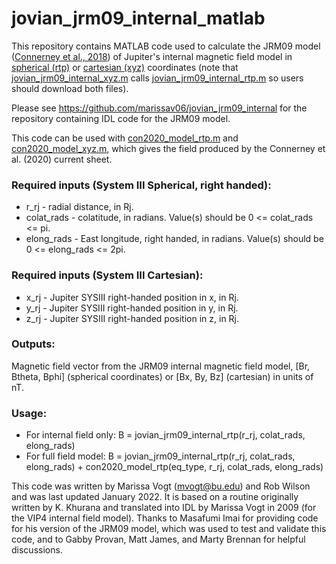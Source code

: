 # jovian_jrm09_internal_matlab

This repository contains MATLAB code used to calculate the JRM09 model (<a href="https://agupubs.onlinelibrary.wiley.com/doi/abs/10.1002/2018GL077312
">Connerney et al., 2018</a>) of Jupiter's internal magnetic field model in <a href="https://github.com/marissav06/jovian_jrm09_internal_matlab/blob/main/jovian_jrm09_internal_rtp.m">spherical (rtp)</a> or <a href="https://github.com/marissav06/jovian_jrm09_internal_matlab/blob/main/jovian_jrm09_internal_xyz.m">cartesian (xyz)</a> coordinates (note that <a href="https://github.com/marissav06/jovian_jrm09_internal_matlab/blob/main/jovian_jrm09_internal_xyz.m">jovian_jrm09_internal_xyz.m</a> calls <a href="https://github.com/marissav06/jovian_jrm09_internal_matlab/blob/main/jovian_jrm09_internal_rtp.m">jovian_jrm09_internal_rtp.m</a> so users should download both files). 

Please see <a href="https://github.com/marissav06/jovian_jrm09_internal">https://github.com/marissav06/jovian_jrm09_internal</a> for the repository containing IDL code for the JRM09 model.

This code can be used with <a href="https://github.com/marissav06/con2020_matlab/blob/main/con2020_model_rtp.m">con2020_model_rtp.m</a> and <a href="https://github.com/marissav06/con2020_matlab/blob/main/con2020_model_xyz.m">con2020_model_xyz.m</a>, which gives the field produced by the Connerney et al. (2020) current sheet. 

<h3>Required inputs (System III Spherical, right handed):</h3>
<ul>
  <li>r_rj       - radial distance, in Rj. </li>                   
  <li>colat_rads - colatitude, in radians. Value(s) should be 0 <= colat_rads <=  pi. </li>
  <li>elong_rads - East longitude, right handed, in radians. Value(s) should be 0 <= elong_rads <= 2pi. </li>
</ul>

<h3>Required inputs (System III Cartesian):</h3>
<ul>
  <li>x_rj       - Jupiter SYSIII right-handed position in x, in Rj. </li>
  <li>y_rj       - Jupiter SYSIII right-handed position in y, in Rj. </li>
  <li>z_rj       - Jupiter SYSIII right-handed position in z, in Rj. </li>
</ul>

<h3>Outputs:</h3>
Magnetic field vector from the JRM09 internal magnetic field model, [Br, Btheta, Bphi] (spherical coordinates) or [Bx, By, Bz] (cartesian) in units of nT.

<h3>Usage:</h3>
<ul>
  <li>For internal field only: B = jovian_jrm09_internal_rtp(r_rj, colat_rads, elong_rads)</li>
 <li>For full field model: B = jovian_jrm09_internal_rtp(r_rj, colat_rads, elong_rads) + con2020_model_rtp(eq_type, r_rj, colat_rads, elong_rads)</li>
</ul>


This code was written by Marissa Vogt (mvogt@bu.edu) and Rob Wilson and was last updated January 2022.
It is based on a routine originally written by K. Khurana and translated into IDL by Marissa Vogt in 2009 (for the VIP4 internal field model). 
Thanks to Masafumi Imai for providing code for his version of the JRM09 model, which was used to test and validate this code, and to Gabby Provan, Matt James, and Marty Brennan for helpful discussions.

